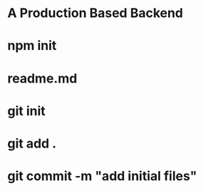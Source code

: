 # A Production Based Backend

# npm init

# readme.md

# git init

# git add .

# git commit -m "add initial files"
